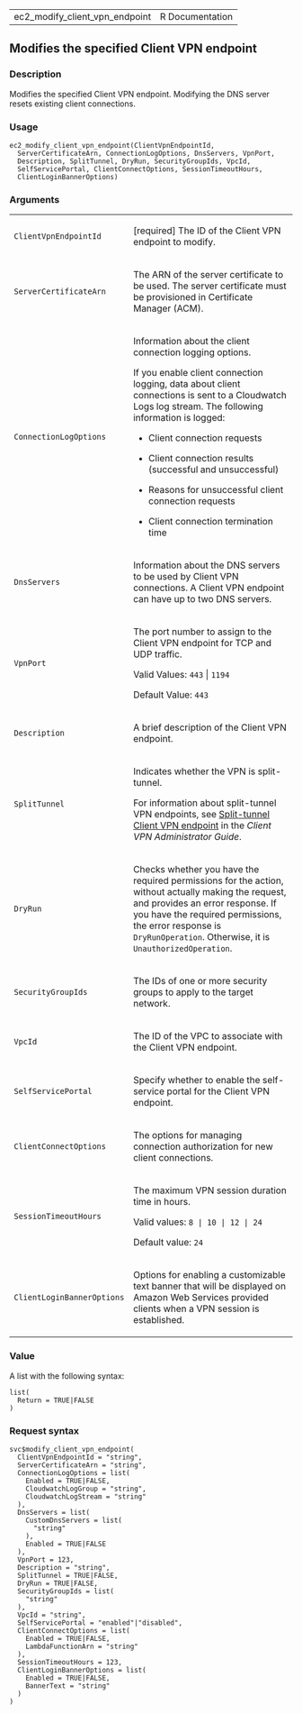 <table style="width: 100%;">
<tbody>
<tr class="odd">
<td>ec2_modify_client_vpn_endpoint</td>
<td style="text-align: right;">R Documentation</td>
</tr>
</tbody>
</table>

## Modifies the specified Client VPN endpoint

### Description

Modifies the specified Client VPN endpoint. Modifying the DNS server
resets existing client connections.

### Usage

    ec2_modify_client_vpn_endpoint(ClientVpnEndpointId,
      ServerCertificateArn, ConnectionLogOptions, DnsServers, VpnPort,
      Description, SplitTunnel, DryRun, SecurityGroupIds, VpcId,
      SelfServicePortal, ClientConnectOptions, SessionTimeoutHours,
      ClientLoginBannerOptions)

### Arguments

<table>
<colgroup>
<col style="width: 35%" />
<col style="width: 65%" />
</colgroup>
<tbody>
<tr class="odd">
<td><code
id="ec2_modify_client_vpn_endpoint_:_ClientVpnEndpointId">ClientVpnEndpointId</code></td>
<td><p>[required] The ID of the Client VPN endpoint to modify.</p></td>
</tr>
<tr class="even">
<td><code
id="ec2_modify_client_vpn_endpoint_:_ServerCertificateArn">ServerCertificateArn</code></td>
<td><p>The ARN of the server certificate to be used. The server
certificate must be provisioned in Certificate Manager (ACM).</p></td>
</tr>
<tr class="odd">
<td><code
id="ec2_modify_client_vpn_endpoint_:_ConnectionLogOptions">ConnectionLogOptions</code></td>
<td><p>Information about the client connection logging options.</p>
<p>If you enable client connection logging, data about client
connections is sent to a Cloudwatch Logs log stream. The following
information is logged:</p>
<ul>
<li><p>Client connection requests</p></li>
<li><p>Client connection results (successful and unsuccessful)</p></li>
<li><p>Reasons for unsuccessful client connection requests</p></li>
<li><p>Client connection termination time</p></li>
</ul></td>
</tr>
<tr class="even">
<td><code
id="ec2_modify_client_vpn_endpoint_:_DnsServers">DnsServers</code></td>
<td><p>Information about the DNS servers to be used by Client VPN
connections. A Client VPN endpoint can have up to two DNS
servers.</p></td>
</tr>
<tr class="odd">
<td><code
id="ec2_modify_client_vpn_endpoint_:_VpnPort">VpnPort</code></td>
<td><p>The port number to assign to the Client VPN endpoint for TCP and
UDP traffic.</p>
<p>Valid Values: <code>443</code> | <code>1194</code></p>
<p>Default Value: <code>443</code></p></td>
</tr>
<tr class="even">
<td><code
id="ec2_modify_client_vpn_endpoint_:_Description">Description</code></td>
<td><p>A brief description of the Client VPN endpoint.</p></td>
</tr>
<tr class="odd">
<td><code
id="ec2_modify_client_vpn_endpoint_:_SplitTunnel">SplitTunnel</code></td>
<td><p>Indicates whether the VPN is split-tunnel.</p>
<p>For information about split-tunnel VPN endpoints, see <a
href="https://docs.aws.amazon.com/vpn/latest/clientvpn-admin/split-tunnel-vpn.html">Split-tunnel
Client VPN endpoint</a> in the <em>Client VPN Administrator
Guide</em>.</p></td>
</tr>
<tr class="even">
<td><code
id="ec2_modify_client_vpn_endpoint_:_DryRun">DryRun</code></td>
<td><p>Checks whether you have the required permissions for the action,
without actually making the request, and provides an error response. If
you have the required permissions, the error response is
<code>DryRunOperation</code>. Otherwise, it is
<code>UnauthorizedOperation</code>.</p></td>
</tr>
<tr class="odd">
<td><code
id="ec2_modify_client_vpn_endpoint_:_SecurityGroupIds">SecurityGroupIds</code></td>
<td><p>The IDs of one or more security groups to apply to the target
network.</p></td>
</tr>
<tr class="even">
<td><code id="ec2_modify_client_vpn_endpoint_:_VpcId">VpcId</code></td>
<td><p>The ID of the VPC to associate with the Client VPN
endpoint.</p></td>
</tr>
<tr class="odd">
<td><code
id="ec2_modify_client_vpn_endpoint_:_SelfServicePortal">SelfServicePortal</code></td>
<td><p>Specify whether to enable the self-service portal for the Client
VPN endpoint.</p></td>
</tr>
<tr class="even">
<td><code
id="ec2_modify_client_vpn_endpoint_:_ClientConnectOptions">ClientConnectOptions</code></td>
<td><p>The options for managing connection authorization for new client
connections.</p></td>
</tr>
<tr class="odd">
<td><code
id="ec2_modify_client_vpn_endpoint_:_SessionTimeoutHours">SessionTimeoutHours</code></td>
<td><p>The maximum VPN session duration time in hours.</p>
<p>Valid values: <code>8 | 10 | 12 | 24</code></p>
<p>Default value: <code>24</code></p></td>
</tr>
<tr class="even">
<td><code
id="ec2_modify_client_vpn_endpoint_:_ClientLoginBannerOptions">ClientLoginBannerOptions</code></td>
<td><p>Options for enabling a customizable text banner that will be
displayed on Amazon Web Services provided clients when a VPN session is
established.</p></td>
</tr>
</tbody>
</table>

### Value

A list with the following syntax:

    list(
      Return = TRUE|FALSE
    )

### Request syntax

    svc$modify_client_vpn_endpoint(
      ClientVpnEndpointId = "string",
      ServerCertificateArn = "string",
      ConnectionLogOptions = list(
        Enabled = TRUE|FALSE,
        CloudwatchLogGroup = "string",
        CloudwatchLogStream = "string"
      ),
      DnsServers = list(
        CustomDnsServers = list(
          "string"
        ),
        Enabled = TRUE|FALSE
      ),
      VpnPort = 123,
      Description = "string",
      SplitTunnel = TRUE|FALSE,
      DryRun = TRUE|FALSE,
      SecurityGroupIds = list(
        "string"
      ),
      VpcId = "string",
      SelfServicePortal = "enabled"|"disabled",
      ClientConnectOptions = list(
        Enabled = TRUE|FALSE,
        LambdaFunctionArn = "string"
      ),
      SessionTimeoutHours = 123,
      ClientLoginBannerOptions = list(
        Enabled = TRUE|FALSE,
        BannerText = "string"
      )
    )
